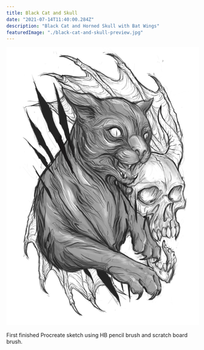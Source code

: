```yaml
---
title: Black Cat and Skull
date: "2021-07-14T11:40:00.284Z"
description: "Black Cat and Horned Skull with Bat Wings"
featuredImage: "./black-cat-and-skull-preview.jpg"
---
```


![Black Cat and Horned Skull](./black-cat-and-skull.jpg)

First finished Procreate sketch using HB pencil brush and scratch board brush.
